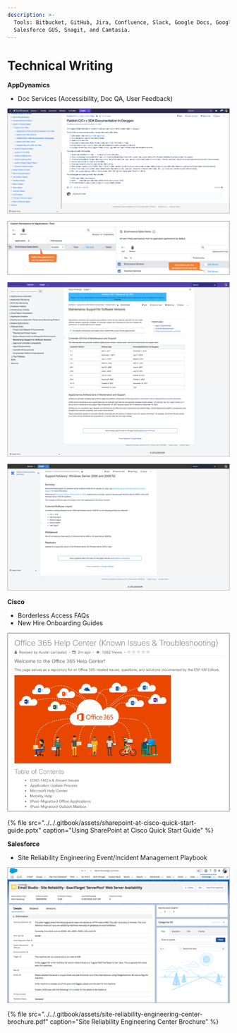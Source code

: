 ```yaml
---
description: >-
  Tools: Bitbucket, GitHub, Jira, Confluence, Slack, Google Docs, Google Sheets,
  Salesforce GUS, Snagit, and Camtasia.
---
```


# Technical Writing

**AppDynamics**

* Doc Services \(Accessibility, Doc QA, User Feedback\)

![Auto-generate SDK Documentation with Doxygen](../../.gitbook/assets/sdk-documentation-in-doxygen-bordered.png)

![Custom Application-Level Permissions](../../.gitbook/assets/customize-permissions-tier-bordered.png)

![Maintenance Support for Software Versions](../../.gitbook/assets/maintenance-support-for-software-versions-bordered.png)

![Support Advisory: Windows Server 2008 and R2](../../.gitbook/assets/support-advisory-bordered.png)

**Cisco**

* Borderless Access FAQs
* New Hire Onboarding Guides

![Cisco Office 365 Help Center](../../.gitbook/assets/o365-help-center-look-bordered.png)

{% file src="../../.gitbook/assets/sharepoint-at-cisco-quick-start-guide.pptx" caption="Using SharePoint at Cisco Quick Start Guide" %}

**Salesforce**

* Site Reliability Engineering Event/Incident Management Playbook

![Salesforce Knowledge Base Article](../../.gitbook/assets/sample-gus-kb-article-bordered.png)

{% file src="../../.gitbook/assets/site-reliability-engineering-center-brochure.pdf" caption="Site Reliability Engineering Center Brochure" %}

